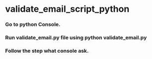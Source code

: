 # validate_email_script_python
<h3>Go to python Console.</h3>
<h3>Run validate_email.py file using python validate_email.py</h3>
<h3>Follow the step what console ask.</h3>
